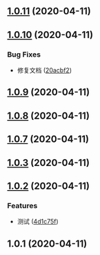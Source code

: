 ## [1.0.11](https://github.com/rmchen-12/rmchen-12/compare/v1.0.10...v1.0.11) (2020-04-11)



## [1.0.10](https://github.com/rmchen-12/rmchen-12/compare/v1.0.9...v1.0.10) (2020-04-11)


### Bug Fixes

* 修复文档 ([20acbf2](https://github.com/rmchen-12/rmchen-12/commit/20acbf2c190f3aa516d5c9e0f0389ba49cf4d821))



## [1.0.9](https://github.com/rmchen-12/rmchen-12/compare/v1.0.8...v1.0.9) (2020-04-11)



## [1.0.8](https://github.com/rmchen-12/rmchen-12/compare/v1.0.7...v1.0.8) (2020-04-11)



## [1.0.7](https://github.com/rmchen-12/rmchen-12/compare/v1.0.3...v1.0.7) (2020-04-11)



## [1.0.3](https://github.com/rmchen-12/rmchen-12/compare/v1.0.2...v1.0.3) (2020-04-11)



## [1.0.2](https://github.com/rmchen-12/rmchen-12/compare/v1.0.1...v1.0.2) (2020-04-11)


### Features

* 测试 ([4d1c75f](https://github.com/rmchen-12/rmchen-12/commit/4d1c75f143b9fab7917f705745556b19463c8d59))



## 1.0.1 (2020-04-11)




